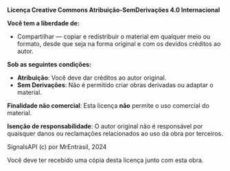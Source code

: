 **Licença Creative Commons Atribuição-SemDerivações 4.0 Internacional**

**Você tem a liberdade de:**
- Compartilhar — copiar e redistribuir o material em qualquer meio ou formato, desde que seja na forma original e com os devidos créditos ao autor.

**Sob as seguintes condições:**
- **Atribuição**: Você deve dar créditos ao autor original.
- **Sem Derivações**: Não é permitido criar obras derivadas ou adaptar o material.

**Finalidade não comercial**: Esta licença **não** permite o uso comercial do material.

**Isenção de responsabilidade**: O autor original não é responsável por quaisquer danos ou reclamações relacionados ao uso da obra por terceiros.

SignalsAPI (c) por MrEntrasil, 2024

Você deve ter recebido uma cópia desta licença junto com esta obra.
